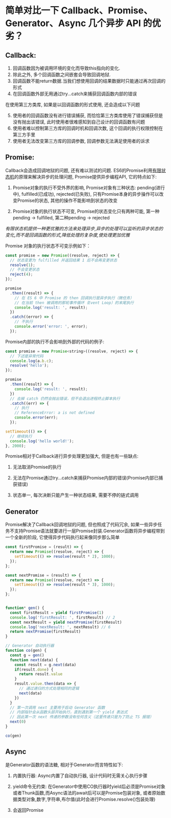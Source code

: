 # 简单对比一下 Callback、Promise、Generator、Async 几个异步 API 的优劣？


## Callback: 
1. 回调函数因为被调用环境的变化而导致this指向的变化. 
2. 除此之外, 多个回调函数之间嵌套会导致回调地狱. 
3. 回调函数不能return数据.当我们想使用回调的结果数据时只能通过再次回调的形式
4. 在回调函数外部无用通过try...catch来捕获回调函数内部的错误

在使用第三方类库, 如果是以回调函数的形式使用, 还会造成以下问题

5. 使用者的回调函数没有进行错误捕获, 而恰恰第三方类库使用了错误捕获但是没有抛出该错误, 此时使用者很难感知到自己设计的回调函数有问题
6. 使用者难以控制第三方库的回调时机和回调次数, 这个回调的执行权限控制在第三方手里
7. 使用者无法改变第三方库的回调参数, 回调参数无法满足使用者的诉求



## Promise:
Callback会造成回调地狱的问题, 还有难以测试的问题. ES6的Promise利用[有限状态机](https://www.ruanyifeng.com/blog/2013/09/finite-state_machine_for_javascript.html)的原理来解决异步的处理问题, Promise提供异步编程API, 它的特点如下:

1. Promise对象的执行不受外界的影响, Promise对象有三种状态: pending(进行中), fulfilled(已成功), rejected(已失败), 只有Promise本身的异步操作可以改变Promise的状态, 其他的操作不能影响到状态的改变

2. Promise对象的执行状态不可变, Promise的状态变化只有两种可能, 第一种pending -> fulfilled, 第二种pending -> rejected

*有限状态机提供一种更优雅的方法来处理异步,异步的处理可以监听的异步状态的变化,而不是回调函数的形式,降低处理的复杂度,使处理更加优雅*


Promise 对象的执行状态不可变示例如下：

```javascript
const promise = new Promise((resolve, reject) => {
  // 状态变更为 fulfilled 并返回结果 1 后不会再变更状态
  resolve(1);
  // 不会变更状态
  reject(4);
});

promise
  .then((result) => {
    // 在 ES 6 中 Promise 的 then 回调执行是异步执行（微任务）
    // 在当前 then 被调用的那轮事件循环（Event Loop）的末尾执行
    console.log('result: ', result);
  })
  .catch((error) => {
    // 不执行
    console.error('error: ', error);
  });

```


Promise内部的执行不会影响到外部的代码的例子:

```javascript
const promise = new Promise<string>((resolve, reject) => {
  // 下述是异常代码
  console.log(a.b.c);
  resolve('hello');
});

promise
  .then((result) => {
    console.log('result: ', result);
  })
  // 去掉 catch 仍然会抛出错误，但不会退出进程终止脚本执行
  .catch((err) => {
    // 执行
    // ReferenceError: a is not defined
    console.error(err);
  });

setTimeout(() => {
  // 继续执行
  console.log('hello world!');
}, 2000);

```


Promise相对于Callback进行异步处理更加强大, 但是也有一些缺点:
1. 无法取消Promise的执行

2. 无法在Promise通过try...catch来捕获Promise内部的错误(Promise内部已捕获错误)

3. 状态单一, 每次决断只能产生一种状态结果, 需要不停的链式调用

## Generator
Promise解决了Callback回调地狱的问题, 但也照成了代码冗余, 如果一些异步任务不支持Promise语法就要进行一层Promise封装.Generator函数将异步编程带到一个全新的阶段, 它使得异步代码执行起来像同步那么简单

```javascript
const firstPromise = (result) => {
  return new Promise((resolve, reject) => {
    setTimeout(() => resolve(result * 2), 1000);
  });
};

const nextPromise = (result) => {
  return new Promise((resolve, reject) => {
    setTimeout(() => resolve(result * 3), 1000);
  });
};


function* gen() {
  const firstResult = yield firstPromise(1)
  console.log('firstResult: ', firstResult) // 2
  const nextResult = yield nextPromise(firstResult)
  console.log('nextResult: ', nextResult) // 6
  return nextPromise(firstResult)
}

// Generator 自动执行器
function co(gen) {
  const g = gen()
  function next(data) {
    const result = g.next(data)
    if(result.done) {
      return result.value
    }
    result.value.then(data => {
      // 通过递归的方式处理相同的逻辑
      next(data)
    })
  }
  // 第一次调用 next 主要用于启动 Generator 函数
  // 内部指针会从函数头部开始执行，直到遇到第一个 yield 表达式
  // 因此第一次 next 传递的参数没有任何含义（这里传递只是为了防止 TS 报错）
  next(0)
}

co(gen)


```

## Async
是Generator函数的语法糖, 相对于Generator而言特性如下:

1. 内置执行器: Async内置了自动执行器, 设计代码时无需关心执行步骤

2. yield命令无约束: 在Generator中使用CO执行器时yield后必须是Promise对象或者Thunk函数,而Async语法的await后可以是Promise包装对象, 或者原始数据类型对象,数字,字符串,布尔值(此时会进行Promise.resolve()包装处理)

3. 会返回Promise




